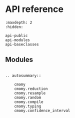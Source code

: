 # API reference

```{toctree}
:maxdepth: 2
:hidden:

api-public
api-modules
api-baseclasses
```

## Modules

```{eval-rst}

.. autosummary::

    cmomy
    cmomy.reduction
    cmomy.resample
    cmomy.random
    cmomy.compile
    cmomy.typing
    cmomy.confidence_interval
```
